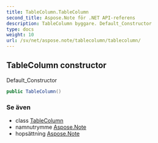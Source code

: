 ```yaml
---
title: TableColumn.TableColumn
second_title: Aspose.Note för .NET API-referens
description: TableColumn byggare. Default_Constructor
type: docs
weight: 10
url: /sv/net/aspose.note/tablecolumn/tablecolumn/
---
```

## TableColumn constructor

Default_Constructor

```csharp
public TableColumn()
```

### Se även

* class [TableColumn](../)
* namnutrymme [Aspose.Note](../../tablecolumn/)
* hopsättning [Aspose.Note](../../../)


